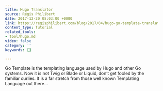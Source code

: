 ```yaml
---
title: Hugo Translator
source: Régis Philibert
date: 2017-12-20 08:03:00 +0000
link: https://regisphilibert.com/blog/2017/04/hugo-go-template-translator-explained-understanding/
content_type: Tutorial
related_tools:
- tool/hugo.md
video: false
category: ''
keywords: []

---
```

Go Template is the templating language used by Hugo and other Go systems. Now it is not Twig or Blade or Liquid, don’t get fooled by the familiar curlies. It is a far stretch from those well known Templating Language out there…